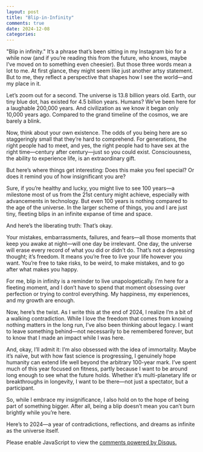 ```yaml
---
layout: post
title: "Blip-in-Infinity"
comments: true
date: 2024-12-08
categories:
---
```


"Blip in infinity." It’s a phrase that’s been sitting in my Instagram bio for a while now (and if you’re reading this from the future, who knows, maybe I’ve moved on to something even cheesier). But those three words mean a lot to me. At first glance, they might seem like just another artsy statement. But to me, they reflect a perspective that shapes how I see the world—and my place in it.

Let’s zoom out for a second. The universe is 13.8 billion years old. Earth, our tiny blue dot, has existed for 4.5 billion years. Humans? We’ve been here for a laughable 200,000 years. And civilization as we know it began only 10,000 years ago. Compared to the grand timeline of the cosmos, we are barely a blink.

Now, think about your own existence. The odds of you being here are so staggeringly small that they’re hard to comprehend. For generations, the right people had to meet, and yes, the right people had to have sex at the right time—century after century—just so you could exist. Consciousness, the ability to experience life, is an extraordinary gift.

But here’s where things get interesting: Does this make you feel special? Or does it remind you of how insignificant you are?

Sure, if you’re healthy and lucky, you might live to see 100 years—a milestone most of us from the 21st century might achieve, especially with advancements in technology. But even 100 years is nothing compared to the age of the universe. In the larger scheme of things, you and I are just tiny, fleeting blips in an infinite expanse of time and space.

And here’s the liberating truth: That’s okay.

Your mistakes, embarrassments, failures, and fears—all those moments that keep you awake at night—will one day be irrelevant. One day, the universe will erase every record of what you did or didn’t do. That’s not a depressing thought; it’s freedom. It means you’re free to live your life however you want. You’re free to take risks, to be weird, to make mistakes, and to go after what makes you happy.

For me, blip in infinity is a reminder to live unapologetically. I’m here for a fleeting moment, and I don’t have to spend that moment obsessing over perfection or trying to control everything. My happiness, my experiences, and my growth are enough.

Now, here’s the twist. As I write this at the end of 2024, I realize I’m a bit of a walking contradiction. While I love the freedom that comes from knowing nothing matters in the long run, I’ve also been thinking about legacy. I want to leave something behind—not necessarily to be remembered forever, but to know that I made an impact while I was here.

And, okay, I’ll admit it: I’m also obsessed with the idea of immortality. Maybe it’s naïve, but with how fast science is progressing, I genuinely hope humanity can extend life well beyond the arbitrary 100-year mark. I’ve spent much of this year focused on fitness, partly because I want to be around long enough to see what the future holds. Whether it’s multi-planetary life or breakthroughs in longevity, I want to be there—not just a spectator, but a participant.

So, while I embrace my insignificance, I also hold on to the hope of being part of something bigger. After all, being a blip doesn’t mean you can’t burn brightly while you’re here.

Here’s to 2024—a year of contradictions, reflections, and dreams as infinite as the universe itself.



<div id="disqus_thread"></div> 
<script> 
    var disqus_config = function () {
        this.page.url = 'https://kruxarth.github.io/2024/12/08/Blip-in-Infinity.html'; 
        this.page.identifier = 'Blip-in-Infinity'; 
    }; 
  
   (function() { 
        var d = document, s = d.createElement('script');
        s.src = 'https://kruxarth.disqus.com/embed.js';
        s.setAttribute('data-timestamp', +new Date());
        (d.head || d.body).appendChild(s);
    })(); 

  
    
</script>
<noscript>Please enable JavaScript to view the <a href="https://disqus.com/?ref_noscript">comments powered by Disqus.</a></noscript>
